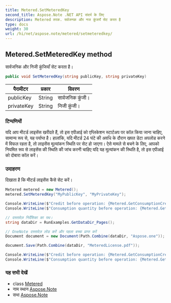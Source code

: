 ```yaml
---
title: Metered.SetMeteredKey
second_title: Aspose.Note .NET API संदर्भ के लिए
description: Metered तरक. सर्वजनक और नज कुंजयँ सेट करत है
type: docs
weight: 30
url: /hi/net/aspose.note/metered/setmeteredkey/
---
```

## Metered.SetMeteredKey method

सार्वजनिक और निजी कुंजियाँ सेट करता है।

```csharp
public void SetMeteredKey(string publicKey, string privateKey)
```

| पैरामीटर | प्रकार | विवरण |
| --- | --- | --- |
| publicKey | String | सार्वजनिक कुंजी। |
| privateKey | String | निजी कुंजी। |

### टिप्पणियों

यदि आप मीटर्ड लाइसेंस खरीदते हैं, तो इस एपीआई को एप्लिकेशन स्टार्टअप पर कॉल किया जाना चाहिए, सामान्य रूप से, यह पर्याप्त है। हालांकि, यदि मीटर्ड 24 घंटे की अवधि के दौरान खपत डेटा अपलोड करने में विफल रहता है, तो लाइसेंस मूल्यांकन स्थिति पर सेट हो जाएगा। ऐसे मामले से बचने के लिए, आपको नियमित रूप से लाइसेंस की स्थिति की जांच करनी चाहिए यदि यह मूल्यांकन की स्थिति है, तो इस एपीआई को दोबारा कॉल करें।

### उदाहरण

दिखाता है कि मीटर्ड लाइसेंस कैसे सेट करें।

```csharp
Metered metered = new Metered();
metered.SetMeteredKey("MyPublicKey", "MyPrivateKey");

Console.WriteLine($"Credit before operation: {Metered.GetConsumptionCredit():F2}");
Console.WriteLine($"Consumption quantity before operation: {Metered.GetConsumptionQuantity():F2}");

// दस्तावेज़ निर्देशिका का पथ।
string dataDir = RunExamples.GetDataDir_Pages();

// OneNote दस्तावेज़ लोड करें और पहला बच्चा प्राप्त करें           
Document document = new Document(Path.Combine(dataDir, "Aspose.one"));

document.Save(Path.Combine(dataDir, "MeteredLicense.pdf"));

Console.WriteLine($"Credit before operation: {Metered.GetConsumptionCredit():F2}");
Console.WriteLine($"Consumption quantity before operation: {Metered.GetConsumptionQuantity():F2}");
```

### यह सभी देखें

* class [Metered](../)
* नाम स्थान [Aspose.Note](../../metered/)
* सभा [Aspose.Note](../../../)


